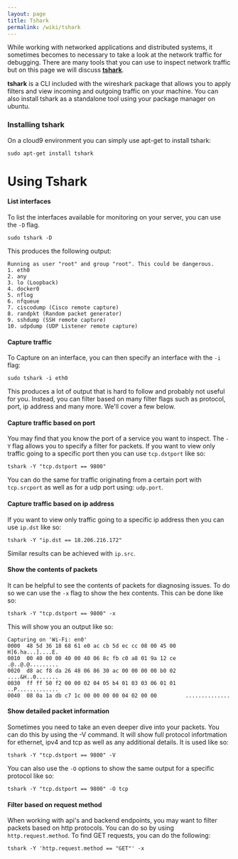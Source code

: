 ```yaml
---
layout: page
title: Tshark
permalink: /wiki/tshark
---
```

<link type="text/css" rel="stylesheet" href="/assets/css/lightslider.min.css" />
<script src="https://ajax.googleapis.com/ajax/libs/jquery/1.11.0/jquery.min.js"></script>
<script src="/assets/js/lightslider.min.js"></script>



While working with networked applications and distributed systems, it sometimes becomes to necessary to take a look at the network traffic for debugging. There are many tools that you can use to inspect network traffic but on this page we will discuss **[tshark](https://www.wireshark.org/docs/wsug_html_chunked/AppToolstshark.html)**. 

**tshark** is a CLI included with the wireshark package that allows you to apply filters and view incoming and outgoing traffic on your machine. You can also install tshark as a standalone tool using your package manager on ubuntu.

### Installing tshark

On a cloud9 environment you can simply use apt-get to install tshark:

```
sudo apt-get install tshark
```


# Using Tshark


#### List interfaces

To list the interfaces available for monitoring on your server, you can use the `-D` flag.

```
sudo tshark -D 
```

This produces the following output:

```
Running as user "root" and group "root". This could be dangerous.
1. eth0
2. any
3. lo (Loopback)
4. docker0
5. nflog
6. nfqueue
7. ciscodump (Cisco remote capture)
8. randpkt (Random packet generator)
9. sshdump (SSH remote capture)
10. udpdump (UDP Listener remote capture)
```

#### Capture traffic

To Capture on an interface, you can then specify an interface with the `-i` flag:

```
sudo tshark -i eth0
```

This produces a lot of output that is hard to follow and probably not useful for you. Instead, you can filter based on many filter flags such as protocol, port, ip address and many more. We'll cover a few below.

#### Capture traffic based on port

You may find that you know the port of a service you want to inspect. The `-Y` flag allows you to specify a filter for packets. If you want to view only traffic going to a specific port then you can use `tcp.dstport` like so:

```
tshark -Y "tcp.dstport == 9800" 
```

You can do the same for traffic originating from a certain port with `tcp.srcport` as well as for a udp port using: `udp.port`.



#### Capture traffic based on ip address


If you want to view only traffic going to a specific ip address then you can use `ip.dst` like so:

```
tshark -Y "ip.dst == 18.206.216.172"

```

Similar results can be achieved with `ip.src`.

#### Show the contents of packets

It can be helpful to see the contents of packets for diagnosing issues. To do so we can use the `-x` flag to show the hex contents. This can be done like so:

```
tshark -Y "tcp.dstport == 9800" -x
```

This will show you an output like so:

```
Capturing on 'Wi-Fi: en0'
0000  48 5d 36 18 68 61 e0 ac cb 5d ec cc 08 00 45 00   H]6.ha...]....E.
0010  00 40 00 00 40 00 40 06 8c fb c0 a8 01 9a 12 ce   .@..@.@.........
0020  d8 ac f8 da 26 48 06 86 30 ac 00 00 00 00 b0 02   ....&H..0.......
0030  ff ff 50 f2 00 00 02 04 05 b4 01 03 03 06 01 01   ..P.............
0040  08 0a 1a db c7 1c 00 00 00 00 04 02 00 00         ..............
```

#### Show detailed packet information

Sometimes you need to take an even deeper dive into your packets. You can do this by using the -V command. It will show full protocol infortmation for ethernet, ipv4 and tcp as well as any additional details. It is used like so:

```
tshark -Y "tcp.dstport == 9800" -V
```

You can also use the `-O` options to show the same output for a specific protocol like so:

```
tshark -Y "tcp.dstport == 9800" -O tcp
```

#### Filter based on request method

When working with api's and backend endpoints, you may want to filter packets based on http protocols. You can do so by using `http.request.method`. To find GET requests, you can do the following:

```
tshark -Y 'http.request.method == "GET"' -x
```